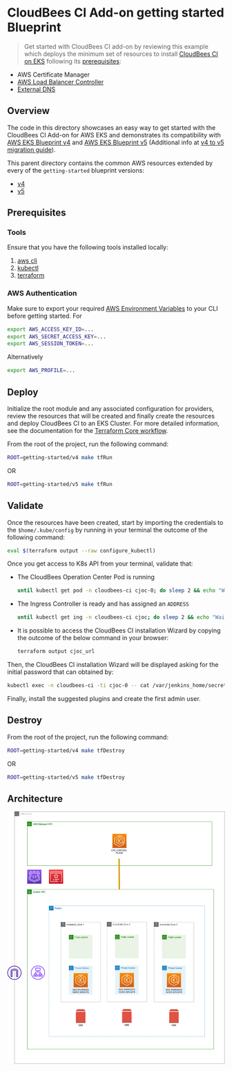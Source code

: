 # CloudBees CI Add-on getting started Blueprint

> Get started with CloudBees CI add-on by reviewing this example which deploys the minimum set of resources to install
[CloudBees CI on EKS](https://docs.cloudbees.com/docs/cloudbees-ci/latest/eks-install-guide/) following its [prerequisites](https://docs.cloudbees.com/docs/cloudbees-ci/latest/eks-install-guide/installing-eks-using-helm#_prerequisites):

- AWS Certificate Manager
- [AWS Load Balancer Controller](https://aws-ia.github.io/terraform-aws-eks-blueprints-addons/main/addons/aws-load-balancer-controller/)
- [External DNS](https://aws-ia.github.io/terraform-aws-eks-blueprints-addons/main/addons/external-dns/)

## Overview

The code in this directory showcases an easy way to get started with the CloudBees CI Add-on for AWS EKS and demonstrates its compatibility with [AWS EKS Blueprint v4](https://github.com/aws-ia/terraform-aws-eks-blueprints/tree/v4.32.1) and [AWS EKS Blueprint v5](https://github.com/aws-ia/terraform-aws-eks-blueprints/tree/v5.0.0) (Additional info at [v4 to v5 migration guide](https://aws-ia.github.io/terraform-aws-eks-blueprints/v4-to-v5/motivation/)).

This parent directory contains the common AWS resources extended by every of the `getting-started` blueprint versions:

- [v4](v4/README.md)
- [v5](v5/README.md)

## Prerequisites

### Tools

Ensure that you have the following tools installed locally:

1. [aws cli](https://docs.aws.amazon.com/cli/latest/userguide/install-cliv2.html)
2. [kubectl](https://Kubernetes.io/docs/tasks/tools/)
3. [terraform](https://learn.hashicorp.com/tutorials/terraform/install-cli)

### AWS Authentication

Make sure to export your required [AWS Environment Variables](https://docs.aws.amazon.com/cli/latest/userguide/cli-configure-envvars.html) to your CLI before getting started. For

  ```bash
  export AWS_ACCESS_KEY_ID=... 
  export AWS_SECRET_ACCESS_KEY=...
  export AWS_SESSION_TOKEN=...
  ```

Alternatively

  ```bash
  export AWS_PROFILE=... 
  ```

## Deploy

Initialize the root module and any associated configuration for providers, review the resources that will be created and finally create the resources and deploy CloudBees CI to an EKS Cluster. For more detailed information, see the documentation for the [Terraform Core workflow](https://www.terraform.io/intro/core-workflow).

From the root of the project, run the following command:

```bash
ROOT=getting-started/v4 make tfRun
```

OR

```bash
ROOT=getting-started/v5 make tfRun
```

## Validate

Once the resources have been created, start by importing the credentials to the `$home/.kube/config` by running in your terminal the outcome of the following command:

  ```sh
  eval $(terraform output --raw configure_kubectl)
  ```

Once you get access to K8s API from your terminal, validate that:

- The CloudBees Operation Center Pod is running

  ```sh
  until kubectl get pod -n cloudbees-ci cjoc-0; do sleep 2 && echo "Waiting for Pod to get ready"; done; echo "OC Pod is Ready"
  ```

- The Ingress Controller is ready and has assigned an `ADDRESS`

  ```sh
  until kubectl get ing -n cloudbees-ci cjoc; do sleep 2 && echo "Waiting for Ingress to get ready"; done; echo "Ingress Ready"
  ```

- It is possible to access the CloudBees CI installation Wizard by copying the outcome of the below command in your browser:

  ```sh
  terraform output cjoc_url
  ```

Then, the CloudBees CI installation Wizard will be displayed asking for the initial password that can obtained by:

  ```sh
  kubectl exec -n cloudbees-ci -ti cjoc-0 -- cat /var/jenkins_home/secrets/initialAdminPassword
 ```

Finally, install the suggested plugins and create the first admin user.

## Destroy

From the root of the project, run the following command:

```bash
ROOT=getting-started/v4 make tfDestroy
```

OR

```bash
ROOT=getting-started/v5 make tfDestroy
```

## Architecture

![Architecture](../diagrams/getting-started.png)
